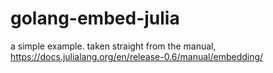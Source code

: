 golang-embed-julia
=====

a simple example. taken straight from the manual, https://docs.julialang.org/en/release-0.6/manual/embedding/
